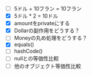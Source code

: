 - [ ] 5ドル + 10フラン = 10フラン
- [x] 5ドル * 2 = 10ドル
- [x] amountをprivateにする
- [x] Dollarの副作用をどうする？
- [ ] Moneyの丸め処理をどうする？
- [x] equals()
- [ ] hashCode()
- [ ] nullとの等価性比較
- [ ] 他のオブジェクト等価性比較